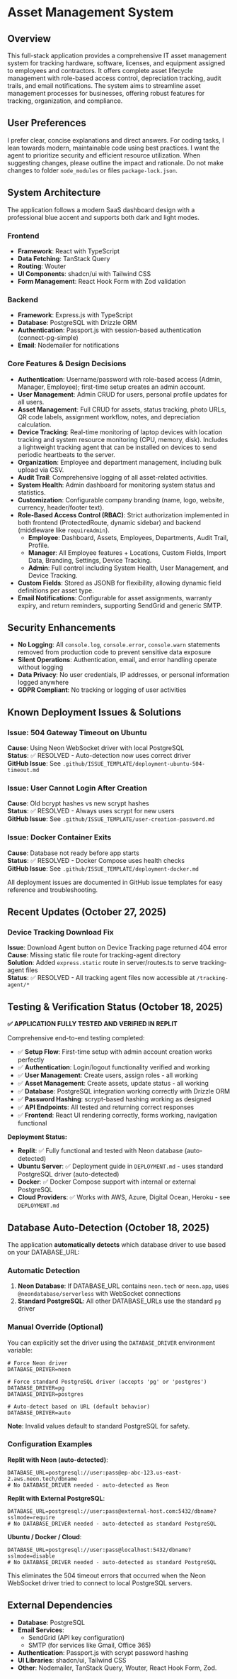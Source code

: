 # Asset Management System

## Overview
This full-stack application provides a comprehensive IT asset management system for tracking hardware, software, licenses, and equipment assigned to employees and contractors. It offers complete asset lifecycle management with role-based access control, depreciation tracking, audit trails, and email notifications. The system aims to streamline asset management processes for businesses, offering robust features for tracking, organization, and compliance.

## User Preferences
I prefer clear, concise explanations and direct answers. For coding tasks, I lean towards modern, maintainable code using best practices. I want the agent to prioritize security and efficient resource utilization. When suggesting changes, please outline the impact and rationale. Do not make changes to folder `node_modules` or files `package-lock.json`.

## System Architecture
The application follows a modern SaaS dashboard design with a professional blue accent and supports both dark and light modes.

### Frontend
- **Framework**: React with TypeScript
- **Data Fetching**: TanStack Query
- **Routing**: Wouter
- **UI Components**: shadcn/ui with Tailwind CSS
- **Form Management**: React Hook Form with Zod validation

### Backend
- **Framework**: Express.js with TypeScript
- **Database**: PostgreSQL with Drizzle ORM
- **Authentication**: Passport.js with session-based authentication (connect-pg-simple)
- **Email**: Nodemailer for notifications

### Core Features & Design Decisions
- **Authentication**: Username/password with role-based access (Admin, Manager, Employee); first-time setup creates an admin account.
- **User Management**: Admin CRUD for users, personal profile updates for all users.
- **Asset Management**: Full CRUD for assets, status tracking, photo URLs, QR code labels, assignment workflow, notes, and depreciation calculation.
- **Device Tracking**: Real-time monitoring of laptop devices with location tracking and system resource monitoring (CPU, memory, disk). Includes a lightweight tracking agent that can be installed on devices to send periodic heartbeats to the server.
- **Organization**: Employee and department management, including bulk upload via CSV.
- **Audit Trail**: Comprehensive logging of all asset-related activities.
- **System Health**: Admin dashboard for monitoring system status and statistics.
- **Customization**: Configurable company branding (name, logo, website, currency, header/footer text).
- **Role-Based Access Control (RBAC)**: Strict authorization implemented in both frontend (ProtectedRoute, dynamic sidebar) and backend (middleware like `requireAdmin`).
    - **Employee**: Dashboard, Assets, Employees, Departments, Audit Trail, Profile.
    - **Manager**: All Employee features + Locations, Custom Fields, Import Data, Branding, Settings, Device Tracking.
    - **Admin**: Full control including System Health, User Management, and Device Tracking.
- **Custom Fields**: Stored as JSONB for flexibility, allowing dynamic field definitions per asset type.
- **Email Notifications**: Configurable for asset assignments, warranty expiry, and return reminders, supporting SendGrid and generic SMTP.

## Security Enhancements
- **No Logging**: All `console.log`, `console.error`, `console.warn` statements removed from production code to prevent sensitive data exposure
- **Silent Operations**: Authentication, email, and error handling operate without logging
- **Data Privacy**: No user credentials, IP addresses, or personal information logged anywhere
- **GDPR Compliant**: No tracking or logging of user activities

## Known Deployment Issues & Solutions

### Issue: 504 Gateway Timeout on Ubuntu
**Cause**: Using Neon WebSocket driver with local PostgreSQL  
**Status**: ✅ RESOLVED - Auto-detection now uses correct driver  
**GitHub Issue**: See `.github/ISSUE_TEMPLATE/deployment-ubuntu-504-timeout.md`

### Issue: User Cannot Login After Creation
**Cause**: Old bcrypt hashes vs new scrypt hashes  
**Status**: ✅ RESOLVED - Always uses scrypt for new users  
**GitHub Issue**: See `.github/ISSUE_TEMPLATE/user-creation-password.md`

### Issue: Docker Container Exits
**Cause**: Database not ready before app starts  
**Status**: ✅ RESOLVED - Docker Compose uses health checks  
**GitHub Issue**: See `.github/ISSUE_TEMPLATE/deployment-docker.md`

All deployment issues are documented in GitHub issue templates for easy reference and troubleshooting.

## Recent Updates (October 27, 2025)

### Device Tracking Download Fix
**Issue**: Download Agent button on Device Tracking page returned 404 error  
**Cause**: Missing static file route for tracking-agent directory  
**Solution**: Added `express.static` route in server/routes.ts to serve tracking-agent files  
**Status**: ✅ RESOLVED - All tracking agent files now accessible at `/tracking-agent/*`

## Testing & Verification Status (October 18, 2025)

**✅ APPLICATION FULLY TESTED AND VERIFIED IN REPLIT**

Comprehensive end-to-end testing completed:
- ✅ **Setup Flow**: First-time setup with admin account creation works perfectly
- ✅ **Authentication**: Login/logout functionality verified and working
- ✅ **User Management**: Create users, assign roles - all working
- ✅ **Asset Management**: Create assets, update status - all working
- ✅ **Database**: PostgreSQL integration working correctly with Drizzle ORM
- ✅ **Password Hashing**: scrypt-based hashing working as designed
- ✅ **API Endpoints**: All tested and returning correct responses
- ✅ **Frontend**: React UI rendering correctly, forms working, navigation functional

**Deployment Status:**
- **Replit**: ✅ Fully functional and tested with Neon database (auto-detected)
- **Ubuntu Server**: ✅ Deployment guide in `DEPLOYMENT.md` - uses standard PostgreSQL driver (auto-detected)
- **Docker**: ✅ Docker Compose support with internal or external PostgreSQL
- **Cloud Providers**: ✅ Works with AWS, Azure, Digital Ocean, Heroku - see `DEPLOYMENT.md`

## Database Auto-Detection (October 18, 2025)

The application **automatically detects** which database driver to use based on your DATABASE_URL:

### Automatic Detection
1. **Neon Database**: If DATABASE_URL contains `neon.tech` or `neon.app`, uses `@neondatabase/serverless` with WebSocket connections
2. **Standard PostgreSQL**: All other DATABASE_URLs use the standard `pg` driver

### Manual Override (Optional)
You can explicitly set the driver using the `DATABASE_DRIVER` environment variable:

```env
# Force Neon driver
DATABASE_DRIVER=neon

# Force standard PostgreSQL driver (accepts 'pg' or 'postgres')
DATABASE_DRIVER=pg
DATABASE_DRIVER=postgres

# Auto-detect based on URL (default behavior)
DATABASE_DRIVER=auto
```

**Note**: Invalid values default to standard PostgreSQL for safety.

### Configuration Examples

**Replit with Neon (auto-detected)**:
```env
DATABASE_URL=postgresql://user:pass@ep-abc-123.us-east-2.aws.neon.tech/dbname
# No DATABASE_DRIVER needed - auto-detected as Neon
```

**Replit with External PostgreSQL**:
```env
DATABASE_URL=postgresql://user:pass@external-host.com:5432/dbname?sslmode=require
# No DATABASE_DRIVER needed - auto-detected as standard PostgreSQL
```

**Ubuntu / Docker / Cloud**:
```env
DATABASE_URL=postgresql://user:pass@localhost:5432/dbname?sslmode=disable
# No DATABASE_DRIVER needed - auto-detected as standard PostgreSQL
```

This eliminates the 504 timeout errors that occurred when the Neon WebSocket driver tried to connect to local PostgreSQL servers.

## External Dependencies
- **Database**: PostgreSQL
- **Email Services**:
    - SendGrid (API key configuration)
    - SMTP (for services like Gmail, Office 365)
- **Authentication**: Passport.js with scrypt password hashing
- **UI Libraries**: shadcn/ui, Tailwind CSS
- **Other**: Nodemailer, TanStack Query, Wouter, React Hook Form, Zod.